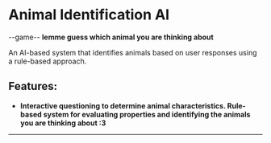 # Animal Identification AI
--game--
**lemme guess which animal you are thinking about**

An AI-based system that identifies animals based on user responses using a rule-based approach.

## Features:
- **Interactive questioning to determine animal characteristics.
Rule-based system for evaluating properties and identifying the animals you are thinking about :3**
------------------

